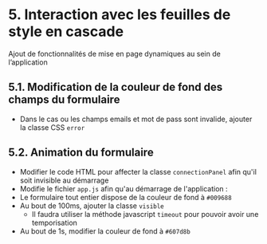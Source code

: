 # 5. Interaction avec les feuilles de style en cascade
Ajout de fonctionnalités de mise en page dynamiques au sein de l’application


## 5.1. Modification de la couleur de fond des champs du formulaire 
- Dans le cas ou les champs emails et mot de pass sont invalide, ajouter la classe CSS `error`


## 5.2. Animation du formulaire
- Modifier le code HTML pour affecter la classe `connectionPanel` afin qu'il soit invisible au démarrage
- Modifie le fichier `app.js` afin qu'au démarrage de l'application :
 - Le formulaire tout entier dispose de la couleur de fond à `#009688`
 - Au bout de 100ms, ajouter la classe `visible`
   - Il faudra utiliser la méthode javascript `timeout` pour pouvoir avoir une temporisation
 - Au bout de 1s, modifier la couleur de fond à `#607d8b`
 